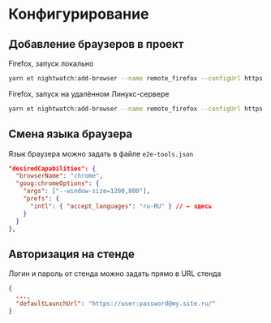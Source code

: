 # Конфигурирование

## Добавление браузеров в проект

Firefox, запуск локально

```bash
yarn et nightwatch:add-browser --name remote_firefox --configUrl https://csssr-team.github.io/selenium-servers/browsers/local_firefox.json
```

Firefox, запуск на удалённом Линукс-сервере

```bash
yarn et nightwatch:add-browser --name remote_firefox --configUrl https://csssr-team.github.io/selenium-servers/browsers/remote_firefox.json
```

## Смена языка браузера

Язык браузера можно задать в файле `e2e-tools.json`

```json
"desiredCapabilities": {
  "browserName": "chrome",
  "goog:chromeOptions": {
    "args": ["--window-size=1200,800"],
    "prefs": {
      "intl": { "accept_languages": "ru-RU" } // ← здесь
    }
  }
},
```

## Авторизация на стенде

Логин и пароль от стенда можно задать прямо в URL стенда

```json
{
  ...,
  "defaultLaunchUrl": "https://user:password@my.site.ru/"
}
```
